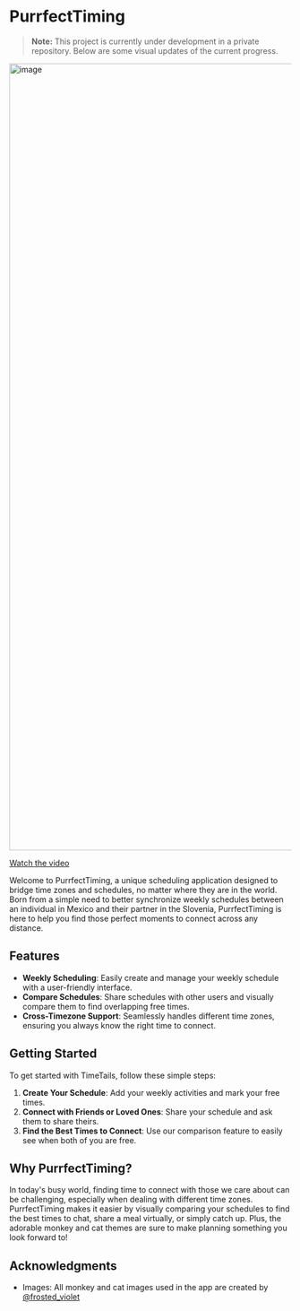 # PurrfectTiming

> **Note:** This project is currently under development in a private repository. Below are some visual updates of the current progress.
<img width="1404" alt="image" src="https://github.com/user-attachments/assets/e9b92863-b8b8-4666-9654-44b00e618531">


[Watch the video](https://github.com/user-attachments/assets/ce15310b-f25f-499e-a412-8ec8c0463397)




Welcome to PurrfectTiming, a unique scheduling application designed to bridge time zones and schedules, no matter where they are in the world. Born from a simple need to better synchronize weekly schedules between an individual in Mexico and their partner in the Slovenia, PurrfectTiming is here to help you find those perfect moments to connect across any distance.

## Features

- **Weekly Scheduling**: Easily create and manage your weekly schedule with a user-friendly interface.
- **Compare Schedules**: Share schedules with other users and visually compare them to find overlapping free times.
- **Cross-Timezone Support**: Seamlessly handles different time zones, ensuring you always know the right time to connect.

## Getting Started

To get started with TimeTails, follow these simple steps:

1. **Create Your Schedule**: Add your weekly activities and mark your free times.
2. **Connect with Friends or Loved Ones**: Share your schedule and ask them to share theirs.
3. **Find the Best Times to Connect**: Use our comparison feature to easily see when both of you are free.

## Why PurrfectTiming?

In today's busy world, finding time to connect with those we care about can be challenging, especially when dealing with different time zones. PurrfectTiming makes it easier by visually comparing your schedules to find the best times to chat, share a meal virtually, or simply catch up. Plus, the adorable monkey and cat themes are sure to make planning something you look forward to!

## Acknowledgments

- Images: All monkey and cat images used in the app are created by [@frosted_violet](https://www.instagram.com/frosted_violet/)
